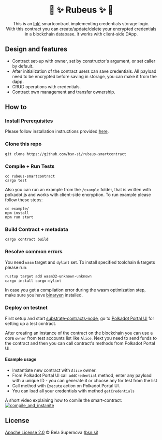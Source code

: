 <h1 align="center">
    🔑 ✨ Rubeus ✨ 🔐
</h1>

<p align="center">
This is an  <a href="https://github.com/paritytech/ink">Ink!</a> smartcontract implementing credentials storage logic. <br>
With this contract you can create/update/delete your encrypted credentials in a blockchain database. It works with client-side DApp.
</p>

## Design and features
* Contract set-up with owner, set by constructor's argument, or set caller by default.
* After initialization of the contract users can save credentials. All payload need to be encrypted before saving in storage, you can make it from the dapp.
* CRUD operations with credentials.
* Contract own management and transfer ownership.

## How to
### Install Prerequisites
Please follow installation instructions provided [here](https://docs.substrate.io/tutorials/v3/ink-workshop/pt1/#prerequisites).

### Clone this repo
```
git clone https://github.com/bsn-si/rubeus-smartcontract
```

### Compile + Run Tests
```
cd rubeus-smartcontract
cargo test
```

Also you can run an example from the `/example` folder, that is written with polkadot.js and works with client-side encryption.
To run example please follow these steps:

```
cd example/
npm install 
npm run start
```

### Build Contract + metadata
```
cargo contract build
```

### Resolve common errors
You need `wasm` target and `dylint` set.
To install specified toolchain & targets please run:

``` bash
rustup target add wasm32-unknown-unknown
cargo install cargo-dylint
```

In case you get a compilation error during the wasm optimization step, make sure you have [binaryen](https://github.com/WebAssembly/binaryen) installed.

### Deploy on testnet
First setup and start [substrate-contracts-node](https://github.com/paritytech/substrate-contracts-node), go to [Polkadot Portal UI](https://polkadot.js.org/apps/#/contracts) for setting up a test contract.

After creating an instance of the contract on the blockchain you can use a core `owner` from test accounts list like `Alice`.
Next you need to send funds to the contract and then you can call contract's methods from Polkadot Portal UI.

#### Example usage
- Instantiate new contract with `Alice` owner.
- From Polkadot Portal UI call `addCredential` method, enter any payload with a unique ID - you can generate it or choose any for test from the list
- Call method with `Execute` action on Polkadot Portal UI.
- You can load all your credentials with method `getCredentials`

A short video explaining how to comile the smart-contract:
[![compile_and_instanite](https://user-images.githubusercontent.com/98888366/199804377-519b1651-f2ef-4d3b-b1be-cf9dd634b4c4.png)](https://media.bsn.si/rubeus/compile_and_instantiate_contract.mp4)

## License

[Apache License 2.0](https://github.com/bsn-si/rubeus-smartcontract/blob/main/LICENSE) © Bela Supernova ([bsn.si](https://bsn.si))
